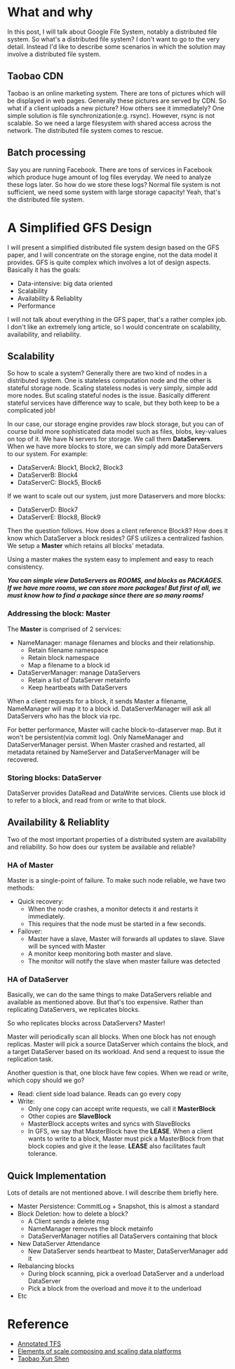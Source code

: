 # What and why
In this post, I will talk about Google File System, notably a distributed file system. So what's a distributed file system? I don't want to go to the very detail. Instead I'd like to describe some scenarios in which the solution may involve a distributed file system.

## Taobao CDN
Taobao is an online marketing system. There are tons of pictures which will be displayed in web pages. Generally these pictures are served by CDN. So what if a client uploads a new picture? How others see it immediately? One simple solution is file synchronization(e.g. rsync). However, rsync is not scalable. So we need a large filesystem with shared access across the network. The distributed file system comes to rescue.

## Batch processing
Say you are running Facebook. There are tons of services in Facebook which produce huge amount of log files everyday. We need to analyze these logs later. So how do we store these logs? Normal file system is not sufficient, we need some system with large storage capacity! Yeah, that's the distributed file system.

# A Simplified GFS Design
I will present a simplified distributed file system design based on the GFS paper, and I will concentrate on the storage engine, not the data model it provides. GFS is quite complex which involves a lot of design aspects. Basically it has the goals:

+ Data-intensive: big data oriented
+ Scalability
+ Availability & Reliablity
+ Performance

I will not talk about everything in the GFS paper, that's a rather complex job. I don't like an extremely long article, so I would concentrate on scalability, availability, and reliability.

## Scalability
So how to scale a system? Generally there are two kind of nodes in a distributed system. One is stateless computation node and the other is stateful storage node. Scaling stateless nodes is very simply, simple add more nodes. But scaling stateful nodes is the issue. Basically different stateful services have difference way to scale, but they both keep to be a complicated job!

In our case, our storage engine provides raw block storage, but you can of course build more sophisticated data model such as files, blobs, key-values on top of it. We have N servers for storage. We call them **DataServers**. When we have more blocks to store, we can simply add more DataServers to our system. For example:

+ DataServerA: Block1, Block2, Block3
+ DataServerB: Block4
+ DataServerC: Block5, Block6

If we want to scale out our system,  just more Dataservers and more blocks:

+ DataServerD: Block7
+ DataServerE: Block8, Block9

Then the question follows. How does a client reference Block8? How does it know which DataServer a block resides? GFS utilizes a centralized fashion. We setup a **Master** which retains all blocks' metadata.

Using a master makes the system easy to implement and easy to reach consistency.

***You can simple view DataServers as ROOMS, and blocks as PACKAGES. If we have more rooms, we can store more packages! But first of all, we must know how to find a package since there are so many rooms!***

### Addressing the block: Master
The **Master** is comprised of 2 services:

+ NameManager: manage filenames and blocks and their relationship.
    + Retain filename namespace
    + Retain block namespace
    + Map a filename to a block id
+ DataServerManager: manage DataServers
    + Retain a list of DataServer metainfo
    + Keep heartbeats with DataServers

When a client requests for a block, it sends Master a filename, NameManager will map it to a block id. DataServerManager will ask all DataServers who has the block via rpc.

For better performance, Master will cache block-to-dataserver map. But it won't be persistent(via commit log). Only NameManager and DataServerManager persist. When Master crashed and restarted, all metadata retained by NameServer and DataServerManager will be recovered.

### Storing blocks: DataServer
DataServer provides DataRead and DataWrite services. Clients use block id to refer to a block, and read from or write to that block.

## Availability & Reliablity
Two of the most important properties of a distributed system are availability and reliability. So how does our system be available and reliable?

### HA of Master
Master is a single-point of failure. To make such node reliable, we have two methods:

+ Quick recovery:
    + When the node crashes, a monitor detects it and restarts it immediately.
    + This requires that the node must be started in a few seconds.
+ Failover:
    + Master have a slave, Master will forwards all updates to slave. Slave will be synced with Master
    + A monitor keep monitoring both master and slave.
    + The monitor will notify the slave when master failure was detected

### HA of DataServer
Basically, we can do the same things to make DataServers reliable and available as mentioned above. But that's too expensive. Rather than replicating DataServers, we replicates blocks.

So who replicates blocks across DataServers? Master!

Master will periodically scan all blocks. When one block has not enough replicas. Master will pick a source DataServer which contains the block, and a target DataServer based on its workload. And send a request to issue the replication task.

Another question is that, one block have few copies. When we read or write, which copy should we go?

+ Read: client side load balance. Reads can go every copy
+ Write:
    + Only one copy can accept write requests, we call it **MasterBlock**
    + Other copies are **SlaveBlock**
    + MasterBlock accepts writes and syncs with SlaveBlocks
    + In GFS, we say that MasterBlock have the **LEASE**. When a client wants to write to a block, Master must pick a MasterBlock from that block copies and give it the lease. **LEASE** also facilitates fault tolerance.

## Quick Implementation
Lots of details are not mentioned above. I will describe them briefly here.

+ Master Persistence: CommitLog + Snapshot, this is almost a standard
+ Block Deletion: how to delete a block?
    + A Client sends a delete msg
    + NameManager removes the block metainfo
    + DataServerManager notifies all DataServers containing that block
+ New DataServer Attendance
    + New DataServer sends heartbeat to Master, DataServerManager add it
+ Rebalancing blocks
    + During block scanning, pick a overload DataServer and a underload DataServer
    + Pick a block from the overload and move it to the underload
+ Etc

# Reference
+ [Annotated TFS](https://github.com/qqiangwu/annotated-tfs)
+ [Elements of scale composing and scaling data platforms](http://highscalability.com/blog/2015/5/4/elements-of-scale-composing-and-scaling-data-platforms.html)
+ [Taobao Xun Shen](http://blog.sina.com.cn/s/articlelist_1765738567_0_1.html)

